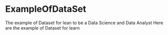 # ExampleOfDataSet
The example of Dataset for lean to be a Data Science and Data Analyst
Here are the example of Dataset for learn
